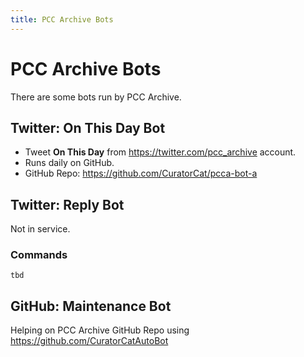 ```yaml
---
title: PCC Archive Bots
---
```


# PCC Archive Bots

There are some bots run by PCC Archive.

## Twitter: On This Day Bot

- Tweet **On This Day** from https://twitter.com/pcc_archive account.
- Runs daily on GitHub.
- GitHub Repo: https://github.com/CuratorCat/pcca-bot-a

## Twitter: Reply Bot

Not in service.

### Commands

`tbd`

## GitHub: Maintenance Bot

Helping on PCC Archive GitHub Repo using https://github.com/CuratorCatAutoBot
